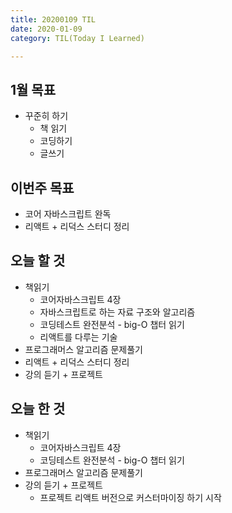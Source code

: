 ```yaml
---
title: 20200109 TIL
date: 2020-01-09
category: TIL(Today I Learned)

---
```


## 1월 목표

- 꾸준히 하기
  - 책 읽기
  - 코딩하기
  - 글쓰기

## 이번주 목표

- 코어 자바스크립트 완독
- 리액트 + 리덕스 스터디 정리
  
## 오늘 할 것

- 책읽기
  - 코어자바스크립트 4장
  - 자바스크립트로 하는 자료 구조와 알고리즘
  - 코딩테스트 완전분석 - big-O 챕터 읽기
  - 리액트를 다루는 기술
- 프로그래머스 알고리즘 문제풀기
- 리액트 + 리덕스 스터디 정리
- 강의 듣기 + 프로젝트

## 오늘 한 것

- 책읽기
  - 코어자바스크립트 4장
  - 코딩테스트 완전분석 - big-O 챕터 읽기
- 프로그래머스 알고리즘 문제풀기
- 강의 듣기 + 프로젝트
  - 프로젝트 리액트 버전으로 커스터마이징 하기 시작